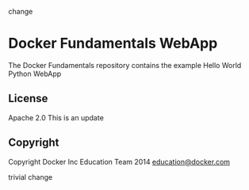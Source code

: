 change

Docker Fundamentals WebApp
==========================

The Docker Fundamentals repository contains the example Hello World Python WebApp

## License

Apache 2.0 This is an update

## Copyright

Copyright Docker Inc Education Team 2014 <education@docker.com>

trivial change
